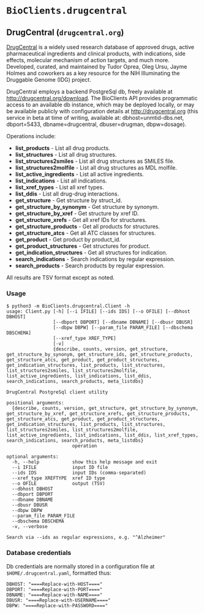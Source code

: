 # `BioClients.drugcentral`

## DrugCentral (`drugcentral.org`)

[DrugCentral](http://drugcentral.org) is a widely used research database of
approved drugs, active pharmaceutical ingredients and clinical products,
with indications, side effects, molecular mechanism of action targets,
and much more.  Developed, curated, and maintained by Tudor Oprea, Oleg Ursu,
Jayme Holmes and coworkers as a key resource for the NIH Illuminating the
Druggable Genome (IDG) project.

DrugCentral employs a backend PostgreSql db, freely available at
<http://drugcentral.org/download>. The BioClients API provides
programmatic access to an available db instance, which may be deployed
locally, or may be available publicly with configuration details
at <http://drugcentral.org> (this service in beta at time of writing, 
available at: dbhost=unmtid-dbs.net, dbport=5433, dbname=drugcentral,
dbuser=drugman, dbpw=dosage).

Operations include:

* __list_products__ - List all drug products.
* __list_structures__ - List all drug structures.  
* __list_structures2smiles__ - List all drug structures as SMILES file.
* __list_structures2molfile__ - List all drug structures as MDL molfile.
* __list_active_ingredients__ - List all active ingredients.
* __list_indications__ - List all indications.
* __list_xref_types__ - List all xref types.
* __list_ddis__ - List all drug-drug interactions.
* __get_structure__ - Get structure by struct_id.
* __get_structure_by_synonym__ - Get structure by synonym.
* __get_structure_by_xref__ - Get structure by xref ID.
* __get_structure_xrefs__ - Get all xref IDs for structures.
* __get_structure_products__ - Get all products for structures.
* __get_structure_atcs__ - Get all ATC classes for structures.
* __get_product__ - Get product by product_id.
* __get_product_structures__ - Get structures for product.
* __get_indication_structures__ - Get all structures for indication.
* __search_indications__ - Search indications by regular expression.
* __search_products__ - Search products by regular expression.

All results are TSV format except as noted.


### Usage

```
$ python3 -m BioClients.drugcentral.Client -h
usage: Client.py [-h] [--i IFILE] [--ids IDS] [--o OFILE] [--dbhost DBHOST]
                 [--dbport DBPORT] [--dbname DBNAME] [--dbusr DBUSR]
                 [--dbpw DBPW] [--param_file PARAM_FILE] [--dbschema DBSCHEMA]
                 [--xref_type XREF_TYPE]
                 [-v]
                 {describe, counts, version, get_structure, get_structure_by_synonym, get_structure_ids, get_structure_products, get_structure_atcs, get_product, get_product_structures, get_indication_structures, list_products, list_structures, list_structures2smiles, list_structures2molfile, list_active_ingredients, list_indications, list_ddis, search_indications, search_products, meta_listdbs}

DrugCentral PostgreSql client utility

positional arguments:
  {describe, counts, version, get_structure, get_structure_by_synonym, get_structure_by_xref, get_structure_xrefs, get_structure_products, get_structure_atcs, get_product, get_product_structures, get_indication_structures, list_products, list_structures, list_structures2smiles, list_structures2molfile, list_active_ingredients, list_indications, list_ddis, list_xref_types, search_indications, search_products, meta_listdbs}
                        operation

optional arguments:
  -h, --help            show this help message and exit
  --i IFILE             input ID file
  --ids IDS             input IDs (comma-separated)
  --xref_type XREFTYPE  xref ID type
  --o OFILE             output (TSV)
  --dbhost DBHOST
  --dbport DBPORT
  --dbname DBNAME
  --dbusr DBUSR
  --dbpw DBPW
  --param_file PARAM_FILE
  --dbschema DBSCHEMA
  -v, --verbose

Search via --ids as regular expressions, e.g. "^Alzheimer"
```

### Database credentials

Db credentials are normally stored in a configuration file at
`$HOME/.drugcentral.yaml`, formatted thus:

```
DBHOST: "====Replace-with-HOST===="
DBPORT: "====Replace-with-PORT===="
DBNAME: "====Replace-with-NAME===="
DBUSR: "====Replace-with-USERNAME===="
DBPW: "====Replace-with-PASSWORD===="
```
